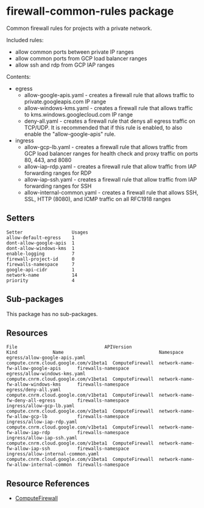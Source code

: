 # firewall-common-rules package

Common firewall rules for projects with a private network.

Included rules:

- allow common ports between private IP ranges
- allow common ports from GCP load balancer ranges
- allow ssh and rdp from GCP IAP ranges

Contents:
-   egress
    -   allow-google-apis.yaml - creates a firewall rule that allows traffic
        to private.googleapis.com IP range
    -   allow-windows-kms.yaml - creates a firewall rule that allows traffic
        to kms.windows.googlecloud.com IP range
    -   deny-all.yaml - creates a firewall rule that denys all egress traffic
        on TCP/UDP. It is recommended that if this rule is enabled, to also
        enable the "allow-google-apis" rule.
-   ingress
    -   allow-gcp-lb.yaml - creates a firewall rule that allows traffic from
        GCP load balancer ranges for health check and proxy traffic on ports
        80, 443, and 8080
    -   allow-iap-rdp.yaml - creates a firewall rule that allow traffic from
        IAP forwarding ranges for RDP
    -   allow-iap-ssh.yaml - creates a firewall rule that allow traffic from
        IAP forwarding ranges for SSH
    -   allow-internal-common.yaml - creates a firewall rule that allows SSH,
        SSL, HTTP (8080), and ICMP traffic on all RFC1918 ranges

## Setters

```
Setter                  Usages
allow-default-egress    1
dont-allow-google-apis  1
dont-allow-windows-kms  1
enable-logging          7
firewall-project-id     0
firewalls-namespace     7
google-api-cidr         1
network-name            14
priority                4
```

## Sub-packages

This package has no sub-packages.

## Resources

```
File                                APIVersion                             Kind             Name                                   Namespace
egress/allow-google-apis.yaml       compute.cnrm.cloud.google.com/v1beta1  ComputeFirewall  network-name-fw-allow-google-apis      firewalls-namespace
egress/allow-windows-kms.yaml       compute.cnrm.cloud.google.com/v1beta1  ComputeFirewall  network-name-fw-allow-windows-kms      firewalls-namespace
egress/deny-all.yaml                compute.cnrm.cloud.google.com/v1beta1  ComputeFirewall  network-name-fw-deny-all-egress        firewalls-namespace
ingress/allow-gcp-lb.yaml           compute.cnrm.cloud.google.com/v1beta1  ComputeFirewall  network-name-fw-allow-gcp-lb           firewalls-namespace
ingress/allow-iap-rdp.yaml          compute.cnrm.cloud.google.com/v1beta1  ComputeFirewall  network-name-fw-allow-iap-rdp          firewalls-namespace
ingress/allow-iap-ssh.yaml          compute.cnrm.cloud.google.com/v1beta1  ComputeFirewall  network-name-fw-allow-iap-ssh          firewalls-namespace
ingress/allow-internal-common.yaml  compute.cnrm.cloud.google.com/v1beta1  ComputeFirewall  network-name-fw-allow-internal-common  firewalls-namespace
```

## Resource References

- [ComputeFirewall](https://cloud.google.com/config-connector/docs/reference/resource-docs/compute/computefirewall)

